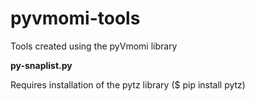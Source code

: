pyvmomi-tools
=============

Tools created using the pyVmomi library

<b>py-snaplist.py</b>

Requires installation of the pytz library ($ pip install pytz)
